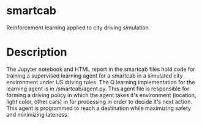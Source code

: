 # smartcab
Reinforcement learning applied to city driving simulation

# Description
The Jupyter notebook and HTML report in the smartcab files hold code for training a supervised learning agent for
a smartcab in a simulated city environment under US driving rules. The Q learning implementation for the learning
agent is in /smartcab/agent.py. This agent file is responsible for forming a driving policy in which the agent
takes it's environment (location, light color, other cars) in for processing in order to decide it's next action.
This agent is programmed to reach a destination while maximizing safety and minimizing lateness.

